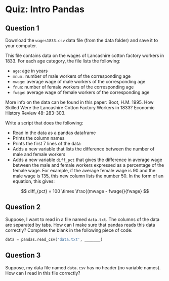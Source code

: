 # Quiz: Intro Pandas

## Question 1

Download the `wages1833.csv` data file (from the data folder) and save it to your computer.

This file contains data on the wages of Lancashire cotton factory workers in 1833.  For each age category, the file lists the following:

* `age`: age in years
* `mnum:` number of male workers of the corresponding age
* `mwage`: average wage of male workers of the corresponding age
* `fnum`: number of female workers of the corresponding age
* `fwage`: average wage of female workers of the corresponding age

More info on the data can be found in this paper:  Boot, H.M. 1995. How Skilled Were the Lancashire Cotton Factory Workers in 1833? Economic History Review 48: 283-303.

Write a script that does the following:

* Read in the data as a pandas dataframe
* Prints the column names
* Prints the first 7 lines of the data
* Adds a new variable that lists the difference between the number of male and female workers
* Adds a new variable ```diff_pct``` that gives the difference in average wage between the male and female workers expressed as a percentage of the female wage. For example, if the average female wage is 90 and the male wage is 135, this new column lists the number 50. In the form of an equation, this gives:

$$
diff_{pct} = 100 \times \frac{(mwage - fwage)}{fwage}
$$



## Question 2

Suppose, I want to read in a file named `data.txt`. The columns of the data are separated by tabs. How can I make sure that pandas reads this data correctly? Complete the blank in the following piece of code:

```python
data = pandas.read_csv('data.txt', _______)
```


## Question 3

Suppose, my data file named `data.csv` has no header (no variable names). How can I read in this file correctly?